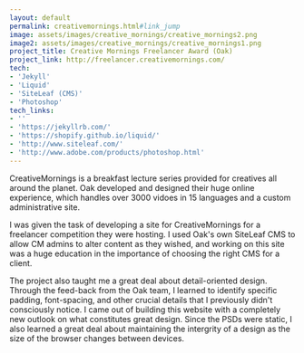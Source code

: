 ```yaml
---
layout: default
permalink: creativemornings.html#link_jump
image: assets/images/creative_mornings/creative_mornings2.png
image2: assets/images/creative_mornings/creative_mornings1.png
project_title: Creative Mornings Freelancer Award (Oak)
project_link: http://freelancer.creativemornings.com/
tech:
- 'Jekyll'
- 'Liquid'
- 'SiteLeaf (CMS)'
- 'Photoshop'
tech_links:
- ''
- 'https://jekyllrb.com/'
- 'https://shopify.github.io/liquid/'
- 'http://www.siteleaf.com/'
- 'http://www.adobe.com/products/photoshop.html'
---
```


CreativeMornings is a breakfast lecture series provided for creatives all around the planet. Oak developed and designed their huge online experience, which handles over 3000 vidoes in 15 languages and a custom administrative site.

I was given the task of developing a site for CreativeMornings for a freelancer competition they were hosting. I used Oak's own SiteLeaf CMS to allow CM admins to alter content as they wished, and working on this site was a huge education in the importance of choosing the right CMS for a client.

The project also taught me a great deal about detail-oriented design. Through the feed-back from the Oak team, I learned to identify specific padding, font-spacing, and other crucial details that I previously didn't consciously notice. I came out of building this website with a completely new outlook on what constitutes great design. Since the PSDs were static, I also learned a great deal about maintaining the intergrity of a design as the size of the browser changes between devices.
